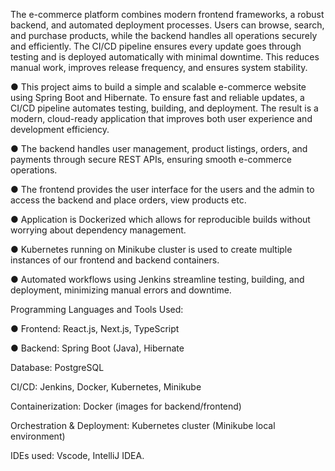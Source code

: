 The e-commerce platform combines modern frontend frameworks, a robust backend, and automated deployment processes.
Users can browse, search, and purchase products, while the backend handles all operations securely and efficiently.
The CI/CD pipeline ensures every update goes through testing and is deployed automatically with minimal downtime.
This reduces manual work, improves release frequency, and ensures system stability.

● This project aims to build a simple and scalable e-commerce website using Spring
Boot and Hibernate. To ensure fast and reliable updates, a CI/CD pipeline automates
testing, building, and deployment. The result is a modern, cloud-ready application that
improves both user experience and development efficiency.

● The backend handles user management, product listings, orders, and payments
through secure REST APIs, ensuring smooth e-commerce operations.

● The frontend provides the user interface for the users and the admin to access the backend and place orders, view products etc.

● Application is Dockerized which allows for reproducible builds without worrying about dependency management.

● Kubernetes running on Minikube cluster is used to create multiple instances of our frontend and backend containers.

● Automated workflows using Jenkins streamline testing, building, and deployment, minimizing manual errors and downtime.

Programming Languages and Tools Used:

● Frontend: React.js, Next.js, TypeScript

● Backend: Spring Boot (Java), Hibernate

Database: PostgreSQL

CI/CD: Jenkins, Docker, Kubernetes, Minikube

Containerization: Docker (images for backend/frontend)

Orchestration & Deployment: Kubernetes cluster (Minikube local environment)

IDEs used: Vscode, IntelliJ IDEA.


